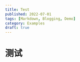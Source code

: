 ```yaml
---
title: Test
published: 2022-07-01
tags: [Markdown, Blogging, Demo]
category: Examples
draft: true
---
```


# 测试
